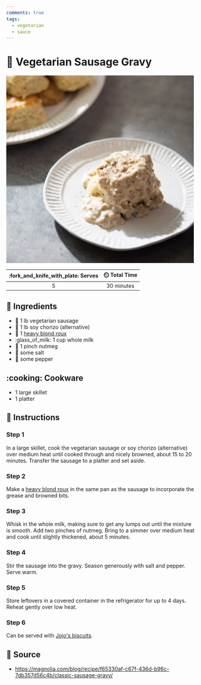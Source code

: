 ```yaml
---
comments: true
tags:
  - vegetarian
  - sauce
---
```

# :hotdog: Vegetarian Sausage Gravy

![Vegetarian Sausage Gravy](../assets/images/vegetarian-sausage-gravy.jpg)

| :fork_and_knife_with_plate: Serves | :timer_clock: Total Time |
|:----------------------------------:|:-----------------------: |
| 5 | 30 minutes |

## :salt: Ingredients

- :hotdog: 1 lb vegetarian sausage
- :hotdog: 1 lb soy chorizo (alternative)
- :stew: 1 [heavy blond roux][1]
- :glass_of_milk: 1 cup whole milk
- :chestnut: 1 pinch nutmeg
- :salt: some salt
- :salt: some pepper

## :cooking: Cookware

- 1 large skillet
- 1 platter

## :pencil: Instructions

### Step 1

In a large skillet, cook the vegetarian sausage or soy chorizo (alternative) over medium heat until cooked through and
nicely browned, about 15 to 20 minutes. Transfer the sausage to a platter and set aside.

### Step 2

Make a [heavy blond roux][1] in the same pan as the sausage to incorporate the grease and browned bits.

### Step 3

Whisk in the whole milk, making sure to get any lumps out until the mixture is smooth. Add two pinches of nutmeg. Bring
to a simmer over medium heat and cook until slightly thickened, about 5 minutes.

### Step 4

Stir the sausage into the gravy. Season generously with salt and pepper. Serve warm.

### Step 5

Store leftovers in a covered container in the refrigerator for up to 4 days. Reheat gently over low heat.

### Step 6

Can be served with [Jojo's biscuits][2].

## :link: Source

- <https://magnolia.com/blog/recipe/f65330af-c67f-436d-b96c-7db357d56c4b/classic-sausage-gravy/>

[1]: <../ingredients/roux.md>
[2]: <../sides/jojo's-biscuits.md>

